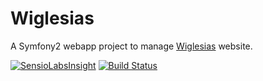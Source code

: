 Wiglesias
=========

A Symfony2 webapp project to manage [Wiglesias](http://wiglesias.com/) website.

[![SensioLabsInsight](https://insight.sensiolabs.com/projects/83a91a79-b624-453e-a3fd-2a95affd44b6/small.png)](https://insight.sensiolabs.com/projects/83a91a79-b624-453e-a3fd-2a95affd44b6)
[![Build Status](https://travis-ci.org/wiglesias/Wiglesias.svg?branch=master)](https://travis-ci.org/wiglesias/Wiglesias)